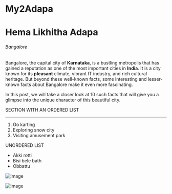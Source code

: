 
# My2Adapa
# Hema Likhitha Adapa
###### Bangalore
Bangalore, the capital city of **Karnataka**, is a bustling metropolis that has gained a reputation as one of the most important cities in **India**. It is a city known for its **pleasant** climate, vibrant IT industry, and rich cultural heritage. But beyond these well-known facts, some interesting and lesser-known facts about Bangalore make it even more fascinating.

In this post, we will take a closer look at 10 such facts that will give you a glimpse into the unique character of this beautiful city.

SECTION WITH AN ORDERED LIST

***
1. Go karting<br>
3. Exploring snow city<br>
2. Visiting amusement park<br>

UNORDERED LIST

* Akki rotti<br>
* Bisi bele bath<br>
* Obbattu

![image](https://github.com/S565725/My2Adapa/assets/142949845/590786b3-770e-4b04-8a46-75c1289546a1)



![image](https://github.com/S565725/My2Adapa/assets/142949845/590786b3-770e-4b04-8a46-75c1289546a1)






